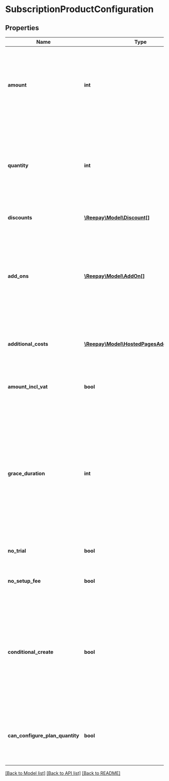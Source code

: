 # SubscriptionProductConfiguration

## Properties
Name | Type | Description | Notes
------------ | ------------- | ------------- | -------------
**amount** | **int** | Optional custom per quantity plan price. If provided the plan price billed for each billing period will be overridden by this price. | [optional] 
**quantity** | **int** | Optional quantity of the plan product for this subscription. If not provided the default is the default plan quantity defined for the plan. | [optional] 
**discounts** | [**\Reepay\Model\Discount[]**](Discount.md) | Discounts to attach to subscription | [optional] 
**add_ons** | [**\Reepay\Model\AddOn[]**](AddOn.md) | Add-ons to attach to subscription. The same add-on can only be attached to subscription once unless unique handles are supplied for the subscription add-on. | [optional] 
**additional_costs** | [**\Reepay\Model\HostedPagesAdditionalCost[]**](HostedPagesAdditionalCost.md) | Additional costs to add to subscription at creation time | [optional] 
**amount_incl_vat** | **bool** | Whether the optional amount is including VAT. Defaults to true. | [optional] 
**grace_duration** | **int** | A grace duration in seconds from the creation of a subscription where no dunning process is started for a failing invoice. This allows a certain amount of time for the customer to sign up with a payment method. | [optional] 
**no_trial** | **bool** | Override plan trial settings and disable trial | [optional] 
**no_setup_fee** | **bool** | Override plan setup fee settings and disable fee | [optional] 
**conditional_create** | **bool** | If the subscription is eligible to bill for the first period right away, this option will make the creation conditional on a successful payment of the first invoice. Default is false. | [optional] 
**can_configure_plan_quantity** | **bool** | Indicates whether customers can modify the quantity of subscription plans to purchase. | [optional] 

[[Back to Model list]](../../README.md#documentation-for-models) [[Back to API list]](../../README.md#documentation-for-api-endpoints) [[Back to README]](../../README.md)

